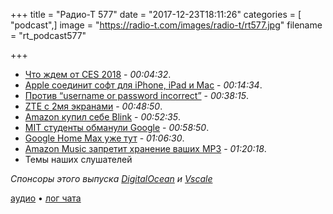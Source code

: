 +++
title = "Радио-Т 577"
date = "2017-12-23T18:11:26"
categories = [ "podcast",]
image = "https://radio-t.com/images/radio-t/rt577.jpg"
filename = "rt_podcast577"

+++

- [Что ждем от CES 2018](https://www.cnet.com/news/ces-2018-computer-preview-what-to-expect-from-laptops-desktops-and-tablets/) - *00:04:32*.
- [Apple соединит софт для iPhone, iPad и Mac](https://www.bloomberg.com/news/articles/2017-12-20/apple-is-said-to-have-plan-to-combine-iphone-ipad-and-mac-apps) - *00:14:34*.
- [Против “username or password incorrect”](https://hackernoon.com/username-or-password-is-incorrect-is-bullshit-89985ca2be48?gi=c7697c053f2) - *00:38:15*.
- [ZTE с 2мя экранами](https://techcrunch.com/2017/12/19/ztes-dual-screen-phone-is-a-fascinating-mess/) - *00:48:50*.
- [Amazon купил себе Blink](https://www.cnet.com/news/amazon-acquires-security-camera-and-doorbell-maker-blink/) - *00:52:35*.
- [MIT студенты обманули Google](https://www.fastcodesign.com/90155089/how-mit-students-fooled-a-google-algorithm) - *00:58:50*.
- [Google Home Max уже тут](https://blog.google/products/home/brains-beauty-and-beats-google-home-max-here/) - *01:06:30*.
- [Amazon Music запретит хранение ваших MP3](https://www.slashgear.com/amazon-music-scraps-storage-subscriptions-for-mp3-imports-19512374/) - *01:20:18*.
- Темы наших слушателей

*Спонсоры этого выпуска [DigitalOcean](https://www.digitalocean.com) и [Vscale](http://bit.ly/radio-t_vscale)*

[аудио](http://cdn.radio-t.com/rt_podcast577.mp3) • [лог чата](http://chat.radio-t.com/logs/radio-t-577.html)
<audio src="http://cdn.radio-t.com/rt_podcast577.mp3" preload="none"></audio>
